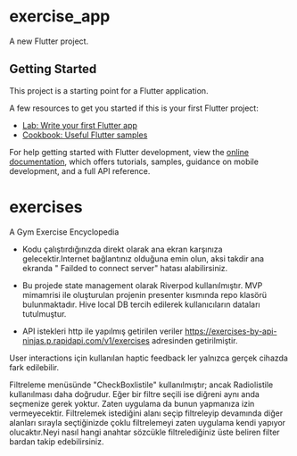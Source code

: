 # exercise_app

A new Flutter project.

## Getting Started

This project is a starting point for a Flutter application.

A few resources to get you started if this is your first Flutter project:

- [Lab: Write your first Flutter app](https://docs.flutter.dev/get-started/codelab)
- [Cookbook: Useful Flutter samples](https://docs.flutter.dev/cookbook)

For help getting started with Flutter development, view the
[online documentation](https://docs.flutter.dev/), which offers tutorials,
samples, guidance on mobile development, and a full API reference.

# exercises
A Gym Exercise Encyclopedia

- Kodu çalıştırdığınızda direkt olarak ana ekran karşınıza gelecektir.Internet bağlantınız olduğuna emin olun, aksi takdir ana ekranda " Failded to connect server" hatası alabilirsiniz.

- Bu projede state management olarak Riverpod kullanılmıştır. MVP mimamrisi ile oluşturulan projenin presenter kısmında repo klasörü bulunmaktadır. Hive local DB tercih edilerek kullanıcıların dataları tutulmuştur.

- API istekleri http ile yapılmış getirilen veriler 
https://exercises-by-api-ninjas.p.rapidapi.com/v1/exercises adresinden getirilmiştir.

User interactions için kullanılan haptic feedback ler yalnızca gerçek cihazda fark edilebilir.

Filtreleme menüsünde "CheckBoxlistile" kullanılmıştır; ancak Radiolistile kullanılması daha doğrudur. Eğer bir filtre seçili ise diğreni aynı anda seçmenize gerek yoktur. 
Zaten uygulama da bunun yapmanıza izin vermeyecektir. Filtrelemek istediğini alanı seçip filtreleyip devamında diğer alanları sırayla seçtiğinizde çoklu filtrelemeyi zaten 
uygulama kendi yapıyor olucaktır.Neyi nasıl hangi anahtar sözcükle filtrelediğiniz üste beliren filter bardan takip edebilirsiniz.
